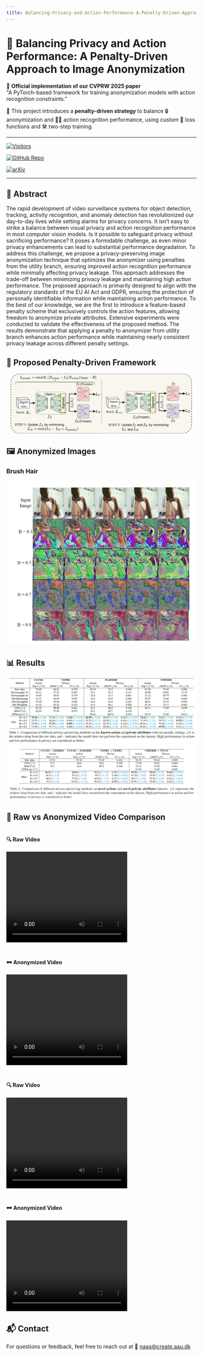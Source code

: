 ```yaml
---
title: Balancing-Privacy-and-Action-Performance-A-Penalty-Driven-Approach-to-Image-Anonymization
---
```


# 🔐 Balancing Privacy and Action Performance: A Penalty-Driven Approach to Image Anonymization

📌 **Official implementation of our CVPRW 2025 paper**  
"A PyTorch-based framework for training anonymization models with action recognition constraints."

🧠 This project introduces a **penalty-driven strategy** to balance 🔒 anonymization and 🏃‍♀️ action recognition performance, using custom 🧪 loss functions and 🛠️ two-step training.

---

[![Visitors](https://visitor-badge.glitch.me/badge?page_id=Rabusi.Balancing-Privacy-and-Action-Performance-A-Penalty-Driven-Approach-to-Image-Anonymization)](https://github.com/Rabusi/Balancing-Privacy-and-Action-Performance-A-Penalty-Driven-Approach-to-Image-Anonymization)

[![GitHub Repo](https://img.shields.io/badge/GitHub-Repository-blue?logo=github)](https://github.com/Rabusi/Balancing-Privacy-and-Action-Performance-A-Penalty-Driven-Approach-to-Image-Anonymization)

[![arXiv](https://img.shields.io/badge/arXiv-2504.14301-b31b1b?logo=arxiv&logoColor=white)](https://arxiv.org/pdf/2504.14301)


---


## 📄 Abstract

The rapid development of video surveillance systems for object detection, tracking, activity recognition, and anomaly detection has revolutionized our day-to-day lives while setting alarms for privacy concerns. It isn’t easy to strike a balance between visual privacy and action recognition performance in most computer vision models. Is it possible to safeguard privacy without sacrificing performance? It poses a formidable challenge, as even minor privacy enhancements can lead to substantial performance degradation. To address this challenge, we propose a privacy-preserving image anonymization technique that optimizes the anonymizer using penalties from the utility branch, ensuring improved action recognition performance while minimally affecting privacy leakage. This approach addresses the trade-off between minimizing privacy leakage and maintaining high action performance. The proposed approach is primarily designed to align with the regulatory standards of the EU AI Act and GDPR, ensuring the protection of personally identifiable information while maintaining action performance. To the best of our knowledge, we are the first to introduce a feature-based penalty scheme that exclusively controls the action features, allowing freedom to anonymize private attributes. Extensive experiments were conducted to validate the effectiveness of the proposed method. The results demonstrate that applying a penalty to anonymizer from utility branch enhances action performance while maintaining nearly consistent privacy leakage across different penalty settings.           

## 🧩 Proposed Penalty-Driven Framework

![Architecture](images/architecture.png)

## 🖼️ Anonymized Images

### Brush Hair
![Brush Hair](images/brushhair.png)

## 📊 Results
![](images/tab1.png)
![](images/tab2.png)

## 🎥 Raw vs Anonymized Video Comparison

<div style="display: flex; gap: 20px; flex-wrap: wrap;">
  <div>
    <h4>🔍 Raw Video</h4>
    <video width="320" height="240" controls>
      <source src="images/1.mp4" type="video/mp4">
      Your browser does not support the video tag.
    </video>
  </div>

  <div>
    <h4>🕶️ Anonymized Video</h4>
    <video width="320" height="240" controls>
      <source src="images/2.mp4" type="video/mp4">
      Your browser does not support the video tag.
    </video>
  </div>

  <div>
    <h4>🔍 Raw Video</h4>
    <video width="320" height="240" controls>
      <source src="images/3.mp4" type="video/mp4">
      Your browser does not support the video tag.
    </video>
  </div>

  <div>
    <h4>🕶️ Anonymized Video</h4>
    <video width="320" height="240" controls>
      <source src="images/4.mp4" type="video/mp4">
      Your browser does not support the video tag.
    </video>
  </div>
</div>

## 📬 Contact

For questions or feedback, feel free to reach out at 📧 [naas@create.aau.dk](mailto:naas@create.aau.dk)
